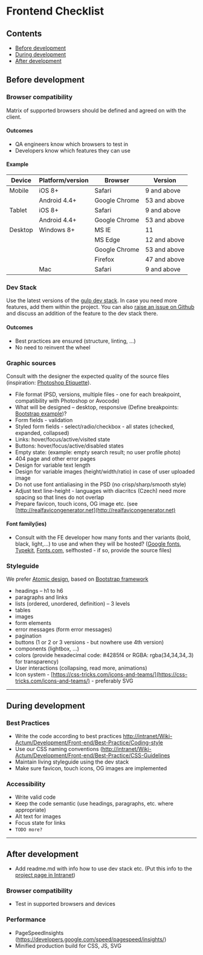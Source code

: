 # Frontend Checklist

## Contents
* [Before development](#before-development)
* [During development](#during-development)
* [After development](#after-development)

## Before development

### Browser compatibility

Matrix of supported browsers should be defined and agreed on with the client.

#### Outcomes

* QA engineers know which browsers to test in
* Developers know which features they can use

#### Example

| Device        | Platform/version | Browser       | Version      |
| ------------- | -------------    | ------------- | ------------ |
| Mobile        | iOS 8+           | Safari        | 9  and above |
|               | Android 4.4+     | Google Chrome | 53 and above |
| Tablet        | iOS 8+           | Safari        | 9  and above |
|               | Android 4.4+     | Google Chrome | 53 and above |
| Desktop       | Windows 8+       | MS IE         | 11           |
|               |                  | MS Edge       | 12 and above |
|               |                  | Google Chrome | 53 and above |
|               |                  | Firefox       | 47 and above |
|               | Mac              | Safari        | 9  and above |

### Dev Stack

Use the latest versions of the [gulp dev stack](https://github.com/actum/gulp-dev-stack).
In case you need more features, add them within the project.
You can also [raise an issue on Github](https://github.com/actum/gulp-dev-stack/issues) and discuss an addition of the feature to the dev stack there.

#### Outcomes

* Best practices are ensured (structure, linting, …)
* No need to reinvent the wheel

### Graphic sources
Consult with the designer the expected quality of the source files (inspiration: [Photoshop Etiquette](http://photoshopetiquette.com/)).

* File format (PSD, versions, multiple files - one for each breakpoint, compatibility with Photoshop or Avocode)
* What will be designed – desktop, responsive (Define breakpoints: [Bootstrap example](http://getbootstrap.com/css/#grid-options))?
* Form fields - validation
* Styled form fields - select/radio/checkbox - all states (checked, expanded, collapsed)
* Links: hover/focus/active/visited state
* Buttons: hover/focus/active/disabled states
* Empty state: (example: empty search result; no user profile photo)
* 404 page and other error pages
* Design for variable text length
* Design for variable images (height/width/ratio) in case of user uploaded image
* Do not use font antialiasing in the PSD (no crisp/sharp/smooth style)
* Adjust text line-height - languages with diacritcs (Czech) need more spacing so that lines do not overlap
* Prepare favicon, touch icons, OG image etc. (see [http://realfavicongenerator.net](http://realfavicongenerator.net)

#### Font family(ies)
* Consult with the FE developer how many fonts and ther variants (bold, black, light,…) to use and when they will be hosted? ([Google fonts](https://fonts.google.com/), [Typekit](https://typekit.com/), [Fonts.com](https://www.fonts.com/), selfhosted - if so, provide the source files)

### Styleguide

We prefer [Atomic design](http://atomicdesign.bradfrost.com/), based on [Bootstrap framework](http://getbootstrap.com/)

* headings – h1 to h6
* paragraphs and links
* lists (ordered, unordered, definition) – 3 levels
* tables
* images
* form elements
* error messages (form error messages)
* pagination
* buttons (1 or 2 or 3 versions - but nowhere use 4th version)
* components (lightbox, …)
* colors (provide hexadecimal code: #4285f4 or RGBA: rgba(34,34,34,.3) for transparency)
* User interactions (collapsing, read more, animations)
* Icon system - [https://css-tricks.com/icons-and-teams/](https://css-tricks.com/icons-and-teams/) - preferably SVG

---

## During development

### Best Practices

* Write the code according to best practices [http://intranet/Wiki-Actum/Development/Front-end/Best-Practice/Coding-style](http://intranet/Wiki-Actum/Development/Front-end/Best-Practice/Coding-style)
* Use our CSS naming conventions ([http://intranet/Wiki-Actum/Development/Front-end/Best-Practice/CSS-Guidelines](http://intranet/Wiki-Actum/Development/Front-end/Best-Practice/CSS-Guidelines)
* Maintain living styleguide using the dev stack
* Make sure favicon, touch icons, OG images are implemented

### Accessibility

* Write valid code
* Keep the code semantic (use headings, paragraphs, etc. where appropriate)
* Alt text for images
* Focus state for links
* `TODO more?`

---

## After development

* Add readme.md with info how to use dev stack etc. (Put this info to the [project page in Intranet](http://intranet/Wiki-Actum/Development/Front-end/Projects))

### Browser compatibility

* Test in supported browsers and devices

### Performance

* PageSpeedInsights (https://developers.google.com/speed/pagespeed/insights/)
* Minified production build for CSS, JS, SVG
